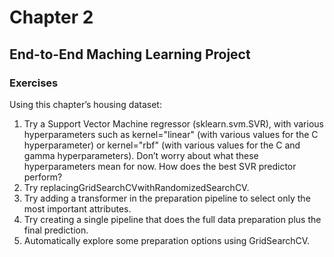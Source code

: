 # Chapter 2

## End-to-End Maching Learning Project

### Exercises

Using this chapter’s housing dataset:

1. Try a Support Vector Machine regressor (sklearn.svm.SVR), with various
   hyperparameters such as kernel="linear" (with various values for the C
   hyperparameter) or kernel="rbf" (with various values for the C and gamma
   hyperparameters). Don’t worry about what these hyperparameters mean for now.
   How does the best SVR predictor perform?
2. Try replacingGridSearchCVwithRandomizedSearchCV.
3. Try adding a transformer in the preparation pipeline to select only the most
   important attributes.
4. Try creating a single pipeline that does the full data preparation plus the
   final prediction.
5. Automatically explore some preparation options using GridSearchCV.
